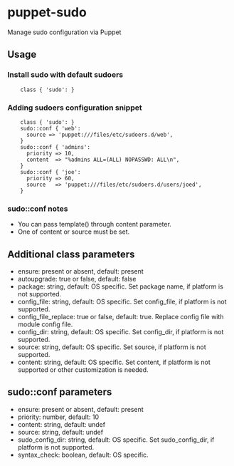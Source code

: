 # puppet-sudo

Manage sudo configuration via Puppet

## Usage

### Install sudo with default sudoers

```
    class { 'sudo': }
```

### Adding sudoers configuration snippet

```
    class { 'sudo': }
    sudo::conf { 'web':
      source => 'puppet:///files/etc/sudoers.d/web',
    }
    sudo::conf { 'admins':
      priority => 10,
      content  => "%admins ALL=(ALL) NOPASSWD: ALL\n",
    }
    sudo::conf { 'joe':
      priority => 60,
      source   => 'puppet:///files/etc/sudoers.d/users/joed',
    }
```

### sudo::conf notes
* You can pass template() through content parameter.
* One of content or source must be set.

## Additional class parameters
* ensure: present or absent, default: present
* autoupgrade: true or false, default: false
* package: string, default: OS specific. Set package name, if platform is not supported.
* config_file: string, default: OS specific. Set config_file, if platform is not supported.
* config_file_replace: true or false, default: true. Replace config file with module config file.
* config_dir: string, default: OS specific. Set config_dir, if platform is not supported.
* source: string, default: OS specific. Set source, if platform is not supported.
* content: string, default: OS specific. Set content, if platform is not supported or other customization is needed.

## sudo::conf parameters
* ensure: present or absent, default: present
* priority: number, default: 10
* content: string, default: undef
* source: string, default: undef
* sudo_config_dir: string, default: OS specific. Set sudo_config_dir, if platform is not supported.
* syntax_check: boolean, default: OS specific.
